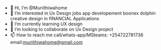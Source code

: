 - 👋 Hi, I’m @Muriithiwahome
- 👀 I’m interested in Ux Design jobs app developement boonex dolphin creative design in fINANCIAL Applications
- 🌱 I’m currently learning UX design 
- 💞️ I’m looking to collaborate on Ux Design project 
- 📫 How to reach me call/whats-app/MSteams: +254722781736 email:muriithiwahome@gmail.com 

<!---
Muriithiwahome/Muriithiwahome is a ✨ special ✨ repository because its `README.md` (this file) appears on your GitHub profile.
You can click the Preview link to take a look at your changes.
--->
